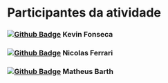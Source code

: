 # Participantes da atividade
### [![Github Badge](https://img.shields.io/badge/-Github-000?style=flat-square&logo=Github&logoColor=white&link=https://github.com/KevinFonsecaa)](https://github.com/KevinFonsecaa) Kevin Fonseca
### [![Github Badge](https://img.shields.io/badge/-Github-000?style=flat-square&logo=Github&logoColor=white&link=https://github.com/NicolasNFF)](https://github.com/NicolasNFF) Nicolas Ferrari
### [![Github Badge](https://img.shields.io/badge/-Github-000?style=flat-square&logo=Github&logoColor=white&link=https://github.com/math7b)](https://github.com/math7b) Matheus Barth
